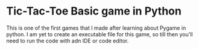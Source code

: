 # Tic-Tac-Toe Basic game in Python
This is one of the first games that I made after learning about Pygame in python.
I am yet to create an executable file for this game, so till then you'll need to run the code with adn IDE or code editor.
